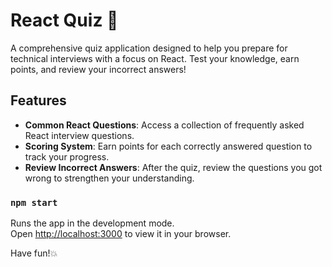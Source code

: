 # React Quiz 📝

A comprehensive quiz application designed to help you prepare for technical interviews with a focus on React. 
Test your knowledge, earn points, and review your incorrect answers!

## Features

- **Common React Questions**: Access a collection of frequently asked React interview questions.
- **Scoring System**: Earn points for each correctly answered question to track your progress.
- **Review Incorrect Answers**: After the quiz, review the questions you got wrong to strengthen your understanding.

### `npm start`

Runs the app in the development mode.\
Open [http://localhost:3000](http://localhost:3000) to view it in your browser.

Have fun!💥



